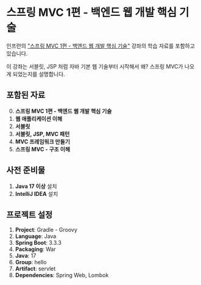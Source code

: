 # 스프링 MVC 1편 - 백엔드 웹 개발 핵심 기술

인프런의 ["스프링 MVC 1편 - 백엔드 웹 개발 핵심 기술"](https://www.inflearn.com/course/%EC%8A%A4%ED%94%84%EB%A7%81-mvc-1) 강좌의 학습 자료를 포함하고 있습니다. 

이 강좌는 서블릿, JSP 처럼 자바 기본 웹 기술부터 시작해서 왜? 스프링 MVC가 나오게 되었는지를 설명합니다. 

## 포함된 자료

0. **스프링 MVC 1편 - 백엔드 웹 개발 핵심 기술**
1. **웹 애플리케이션 이해**
2. **서블릿**
3. **서블릿, JSP, MVC 패턴**
4. **MVC 프레임워크 만들기**
5. **스프링 MVC - 구조 이해**

## 사전 준비물

1. **Java 17 이상** 설치
2. **IntelliJ IDEA** 설치

## 프로젝트 설정

1. **Project**: Gradle - Groovy
2. **Language**: Java
3. **Spring Boot**: 3.3.3
4. **Packaging**: War
5. **Java**: 17
6. **Group**: hello
7. **Artifact**: servlet
8. **Dependencies**: Spring Web, Lombok
